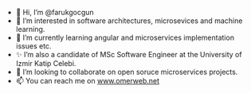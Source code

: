 - 👋 Hi, I’m @farukgocgun
- 👀 I’m interested in software architectures, microsevices and machine learning.
- 🌱 I’m currently learning angular and microservices implementation issues etc. 
- ✨ I’m also a candidate of MSc Software Engineer at the University of Izmir Katip Celebi.
- 💞️ I’m looking to collaborate on open soruce microservices projects.
- 📫 You can reach me on www.omerweb.net
